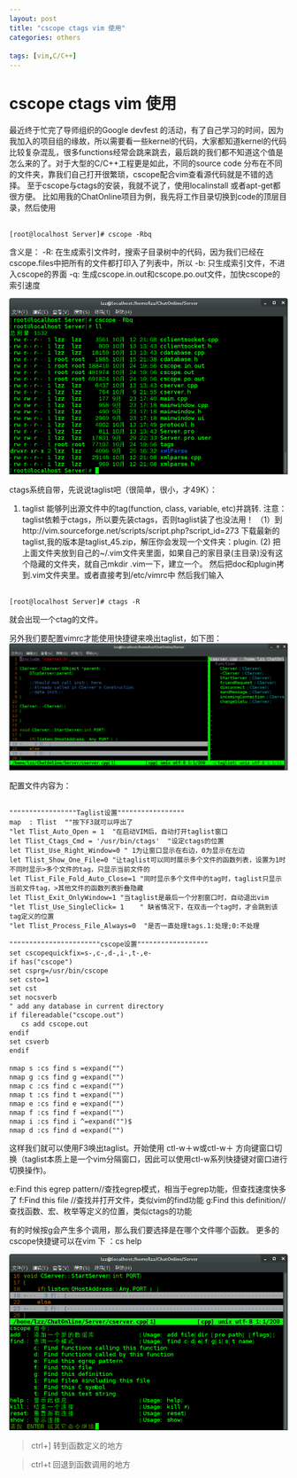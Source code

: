 ```yaml
---
layout: post
title: "cscope ctags vim 使用"
categories: others

tags: [vim,C/C++]
---
```

cscope ctags vim 使用
=====================
最近终于忙完了导师组织的Google devfest 的活动，有了自己学习的时间，因为我加入的项目组的缘故，所以需要看一些kernel的代码，大家都知道kernel的代码比较复杂混乱，很多functions经常会跳来跳去，最后跳的我们都不知道这个值是怎么来的了。对于大型的C/C++工程更是如此，不同的source code 分布在不同的文件夹，靠我们自己打开很繁琐，cscope配合vim查看源代码就是不错的选择。
至于cscope与ctags的安装，我就不说了，使用localinstall 或者apt-get都很方便。
比如用我的ChatOnline项目为例，我先将工作目录切换到code的顶层目录，然后使用

<pre><code>
[root@localhost Server]# cscope -Rbq
</code></pre>
含义是：
-R: 在生成索引文件时，搜索子目录树中的代码，因为我们已经在cscope.files中把所有的文件都打印入了列表中，所以
-b: 只生成索引文件，不进入cscope的界面
-q: 生成cscope.in.out和cscope.po.out文件，加快cscope的索引速度

![](/assets/pic/2013-10-24-195819.png)

ctags系统自带，先说说taglist吧（很简单，很小，才49K）：

1. taglist
能够列出源文件中的tag(function, class, variable, etc)并跳转.
注意：taglist依赖于ctags，所以要先装ctags，否则taglist装了也没法用！
（1）到http://vim.sourceforge.net/scripts/script.php?script_id=273
下载最新的taglist,我的版本是taglist_45.zip，解压你会发现一个文件夹：plugin.
(2) 把上面文件夹放到自己的~/.vim文件夹里面，如果自己的家目录(主目录)没有这个隐藏的文件夹，就自己mkdir .vim一下，建立一个。
然后把doc和plugin拷到.vim文件夹里。或者直接考到/etc/vimrc中
然后我们输入

<pre><code>
[root@localhost Server]# ctags -R
</code></pre>
就会出现一个ctag的文件。

另外我们要配置vimrc才能使用快捷键来唤出taglist，如下图：
![](/assets/pic/2013-10-24-201308.png)

配置文件内容为：

<pre><code>
"""""""""""""""""Taglist设置"""""""""""""""""
map  : Tlist  ""按下F3就可以呼出了
"let Tlist_Auto_Open = 1  "在启动VIM后，自动打开taglist窗口
let Tlist_Ctags_Cmd = '/usr/bin/ctags'  "设定ctags的位置
let Tlist_Use_Right_Window=0 " 1为让窗口显示在右边，0为显示在左边
let Tlist_Show_One_File=0 "让taglist可以同时展示多个文件的函数列表，设置为1时不同时显示>多个文件的tag，只显示当前文件的
let Tlist_File_Fold_Auto_Close=1 "同时显示多个文件中的tag时，taglist只显示当前文件tag，>其他文件的函数列表折叠隐藏
let Tlist_Exit_OnlyWindow=1 "当taglist是最后一个分割窗口时，自动退出vim
"let Tlist_Use_SingleClick= 1    " 缺省情况下，在双击一个tag时，才会跳到该tag定义的位置
"let Tlist_Process_File_Always=0  "是否一直处理tags.1:处理;0:不处理
 
"""""""""""""""""""""""cscope设置""""""""""""""""""
set cscopequickfix=s-,c-,d-,i-,t-,e-
if has("cscope")
set csprg=/usr/bin/cscope
set csto=1
set cst
set nocsverb
" add any database in current directory
if filereadable("cscope.out")
   cs add cscope.out
endif
set csverb
endif
 
nmap <C-@>s :cs find s =expand("")
nmap <C-@>g :cs find g =expand("")
nmap <C-@>c :cs find c =expand("")
nmap <C-@>t :cs find t =expand("")
nmap <C-@>e :cs find e =expand("")
nmap <C-@>f :cs find f =expand("")
nmap <C-@>i :cs find i ^=expand("")$
nmap <C-@>d :cs find d =expand("")
</code></pre>
这样我们就可以使用F3唤出taglist。开始使用
ctl-w＋w或ctl-w＋ 方向键窗口切换（taglist本质上是一个vim分隔窗口，因此可以使用ctl-w系列快捷键对窗口进行切换操作)。

e:Find this egrep pattern//查找egrep模式，相当于egrep功能，但查找速度快多了
f:Find this file //查找并打开文件，类似vim的find功能
g:Find this definition//查找函数、宏、枚举等定义的位置，类似ctags的功能

有的时候按g会产生多个调用，那么我们要选择是在哪个文件哪个函数。
更多的cscope快捷键可以在vim 下 ：cs help

![](/assets/pic/2013-10-24-2026.png)


> ctrl+] 转到函数定义的地方

>ctrl+t 回退到函数调用的地方